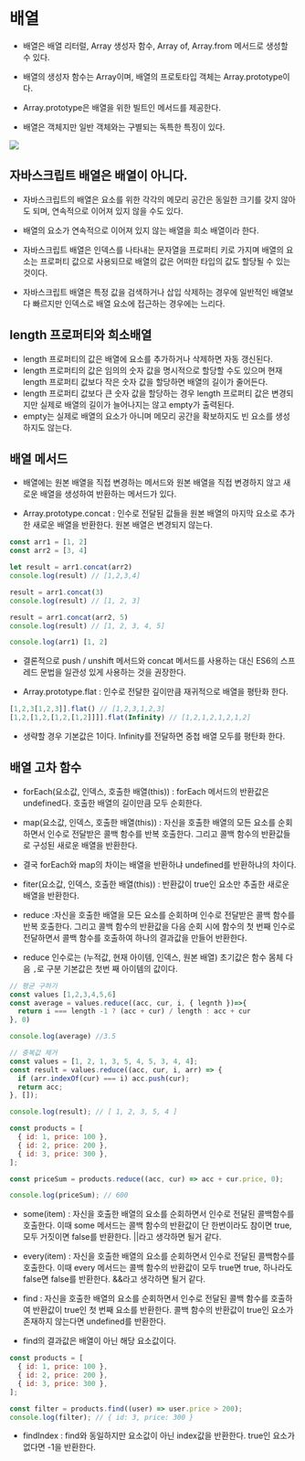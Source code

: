 # 배열
- 배열은 배열 리터럴, Array 생성자 함수,  Array of, Array.from 메서드로 생성할 수 있다.
- 배열의 생성자 함수는 Array이며, 배열의 프로토타입 객체는 Array.prototype이다. 
- Array.prototype은 배열을 위한 빌트인 메서드를 제공한다.

- 배열은 객체지만 일반 객체와는 구별되는 독특한 특징이 있다.

<img src = "../img/chap17_1.jpg">

## 자바스크립트 배열은 배열이 아니다.
- 자바스크립트의 배열은 요소를 위한 각각의 메모리 공간은 동일한 크기를 갖지 않아도 되며, 연속적으로 이어져 있지 않을 수도 있다. 
- 배열의 요소가 연속적으로 이어져 있지 않는 배열을 희소 배열이라 한다.
- 자바스크립트 배열은 인덱스를 나타내는 문자열을 프로퍼티 키로 가지며 배열의 요소는 프로퍼티 값으로 사용되므로 배열의 값은 어떠한 타입의 값도 할당될 수 있는것이다.

- 자바스크립트 배열은 특정 값을 검색하거나 삽입 삭제하는 경우에 일반적인 배열보다 빠르지만 인덱스로 배열 요소에 접근하는 경우에는 느리다.

## length 프로퍼티와 희소배열
- length 프로퍼티의 값은 배열에 요소를 추가하거나 삭제하면 자동 갱신된다.
- length 프로퍼티의 값은 임의의 숫자 값을 명시적으로 할당할 수도 있으며 현재 length 프로퍼티 값보다 작은 숫자 값을 할당하면 배열의 길이가 줄어든다.
- length 프로퍼티 값보다 큰 숫자 값을 할당하는 경우 length 프로퍼티 값은 변경되지만 실제로 배열의 길이가 늘어나지는 않고 empty가 출력된다.
- empty는 실제로 배열의 요소가 아니며 메모리 공간을 확보하지도 빈 요소를 생성하지도 않는다.

## 배열 메서드
- 배열에는 원본 배열을 직접 변경하는 메서드와 원본 배열을 직접 변경하지 않고 새로운 배열을 생성하여 반환하는 메서드가 있다.

- Array.prototype.concat : 인수로 전달된 값들을 원본 배열의 마지막 요소로 추가한 새로운 배열을 반환한다. 원본 배열은 변경되지 않는다.

```javascript
const arr1 = [1, 2]
const arr2 = [3, 4]

let result = arr1.concat(arr2)
console.log(result) // [1,2,3,4]

result = arr1.concat(3) 
console.log(result) // [1, 2, 3]

result = arr1.concat(arr2, 5) 
console.log(result) // [1, 2, 3, 4, 5]

console.log(arr1) [1, 2]
```
- 결론적으로 push / unshift 메서드와 concat 메서드를 사용하는 대신 ES6의 스프레드 문법을 일관성 있게 사용하는 것을 권장한다.


- Array.prototype.flat : 인수로 전달한 깊이만큼 재귀적으로 배열을 평탄화 한다.

```javascript
[1,2,3[1,2,3]].flat() // [1,2,3,1,2,3]
[1,2,[1,2,[1,2,[1,2]]]].flat(Infinity) // [1,2,1,2,1,2,1,2]
```
- 생략할 경우 기본값은 1이다. Infinity를 전달하면 중첩 배열 모두를 평탄화 한다.

## 배열 고차 함수

- forEach(요소값, 인덱스, 호출한 배열(this)) : forEach 메서드의 반환값은 undefined다. 호출한 배열의 길이만큼 모두 순회한다.

- map(요소값, 인덱스, 호출한 배열(this)) : 자신을 호출한 배열의 모든 요소를 순회하면서 인수로 전달받은 콜백 함수를 반복 호출한다. 그리고 콜백 함수의 반환값들로 구성된 새로운 배열을 반환한다.

- 결국 forEach와 map의 차이는 배열을 반환하냐 undefined를 반환하냐의 차이다.

- fiter(요소값, 인덱스, 호출한 배열(this)) : 반환값이 true인 요소만 추출한 새로운 배열을 반환한다.

- reduce :자신을 호출한 배열을 모든 요소를 순회하며 인수로 전달받은 콜백 함수를 반복 호출한다. 그리고 콜백 함수의 반환값을 다음 순회 시에 함수의 첫 번째 인수로 전달하면서 콜백 함수를 호출하여 하나의 결과값을 만들어 반환한다.

- reduce 인수로는 (누적값, 현재 아이템, 인덱스, 원본 배열) 초기값은 함수 몸체 다음 `,`로 구분 기본값은 첫번 째 아이템의 값이다.
```javascript
// 평균 구하기
const values [1,2,3,4,5,6]
const average = values.reduce((acc, cur, i, { legnth })=>{
  return i === length -1 ? (acc + cur) / length : acc + cur
}, 0)

console.log(average) //3.5
```

```javascript
// 중복값 제거
const values = [1, 2, 1, 3, 5, 4, 5, 3, 4, 4];
const result = values.reduce((acc, cur, i, arr) => {
  if (arr.indexOf(cur) === i) acc.push(cur);
  return acc;
}, []);

console.log(result); // [ 1, 2, 3, 5, 4 ]
```

```javascript
const products = [
  { id: 1, price: 100 },
  { id: 2, price: 200 },
  { id: 3, price: 300 },
];

const priceSum = products.reduce((acc, cur) => acc + cur.price, 0);

console.log(priceSum); // 600
```

- some(item) : 자신을 호출한 배열의 요소를 순회하면서 인수로 전달된 콜백함수를 호출한다. 이때 some 메서드는 콜백 함수의 반환값이 단 한번이라도 참이면 true, 모두 거짓이면 false를 반환한다. ||라고 생각하면 될거 같다.

- every(item) : 자신을 호출한 배열의 요소를 순회하면서 인수로 전달된 콜백함수를 호출한다. 이때 every 메서드는 콜백 함수의 반환값이 모두 true면 true, 하나라도 false면 false를 반환한다. &&라고 생각하면 될거 같다.

- find : 자신을 호출한 배열의 요소를 순회하면서 인수로 전달된 콜백 함수를 호출하여 반환값이 true인 첫 번째 요소를 반환한다. 콜백 함수의 반환값이 true인 요소가 존재하지 않는다면 undefined를 반환한다.
- find의 결과값은 배열이 아닌 해당 요소값이다.

```javascript
const products = [
  { id: 1, price: 100 },
  { id: 2, price: 200 },
  { id: 3, price: 300 },
];

const filter = products.find((user) => user.price > 200);
console.log(filter); // { id: 3, price: 300 }

```

- findIndex : find와 동일하지만 요소값이 아닌 index값을 반환한다. true인 요소가 없다면 -1을 반환한다.
